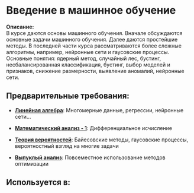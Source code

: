 # Введение в машинное обучение

**Описание:**  
В курсе даются основы машинного обучения. Вначале обсуждаются основные задачи машинного обучения.
Далее даются простейшие методы. В последней части курса рассматриваются более сложные алгоритмы, 
например, нейронные сети и гаусовские процессы.
Основные понятия: ядерный метод, случайный лес, бустинг, несбалансированная классификация,
бустинг, выбор моделей и признаков, снижение размерности, выявление аномалий, нейронные сети.


## Предварительные требования:

- **[Линейная алгебра](linear_algebra.md)**: Многомерные данные, регрессии, нейронные сети...


- **[Математический анализ - 1](calculus_i.md)**: Дифференциальное исчисление


- **[Теория вероятностей](probability.md)**: Байесовские методы, гаусовские процессы, вероятностный взгляд на многие задачи


- **[Выпуклый анализ](convex_analysis.md)**: Повсеместное использование методов оптимизации



## Используется в:

